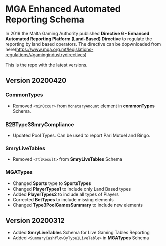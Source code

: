# MGA Enhanced Automated Reporting Schema

In 2019 the Malta Gaming Authority published **Directive 6 - Enhanced Automated Reporting Platform (Land-Based) Directive** 
to regulate the reporting by land based operators. The directive can be dopwnloaded from here(https://www.mga.org.mt/legislations-regulations/#gamingindustrydirectives)

This is the repo with the latest versions.

## Version 20200420
### CommonTypes
* Removed `<minOccur>` from `MonetaryAmount` element in **commonTypes** Schema.

### B2BType3SmryCompliance
* Updated Pool Types. Can be used to report Pari Mutuel and Bingo.

### SmryLiveTables
* Removed `<TtlResult>` from **SmryLiveTables** Schema

### MGATypes
* Changed  **Sports** type to **SportsTypes**
* Changed **PlayerTypes1** to include only Land Based types
* Added **PlayerTypes2** to include all types of Players
* Corrected **BetTypes** to include missing elements
* Changed **Type3PoolGamesSummary** to include new elements


## Version 20200312

* Added **SmryLiveTables** Schema for Live Gaming Tables Reporting
* Added `<SummaryCashflowByType1LiveTable>` in **MGATypes** Schema
